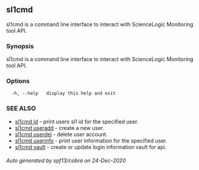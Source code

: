 ## sl1cmd

sl1cmd is a command line interface to interact with ScienceLogic Monitoring tool API.

### Synopsis

sl1cmd is a command line interface to interact with ScienceLogic Monitoring tool API.

### Options

```
  -h, --help   display this help and exit
```

### SEE ALSO

* [sl1cmd id](sl1cmd_id.md)	 - print users sl1 id for the specified user.
* [sl1cmd useradd](sl1cmd_useradd.md)	 - create a new user.
* [sl1cmd userdel](sl1cmd_userdel.md)	 - delete user account.
* [sl1cmd userinfo](sl1cmd_userinfo.md)	 - print user information for the specified user.
* [sl1cmd vault](sl1cmd_vault.md)	 - create or update login information vault for api.

###### Auto generated by spf13/cobra on 24-Dec-2020
